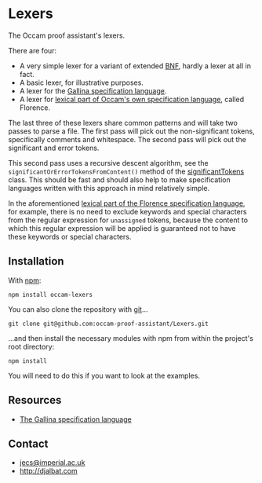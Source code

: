# Lexers

The Occam proof assistant's lexers.

There are four:

* A very simple lexer for a variant of extended [BNF](https://en.wikipedia.org/wiki/Backus%E2%80%93Naur_form), hardly a lexer at all in fact.
* A basic lexer, for illustrative purposes.
* A lexer for the [Gallina specification language](https://coq.inria.fr/refman/Reference-Manual003.html).
* A lexer for [lexical part of Occam's own specification language](https://raw.githubusercontent.com/occam-proof-assistant/Lexers/master/es6/florence/grammar.js), called Florence.

The last three of these lexers share common patterns and will take two passes to parse a file. The first pass will pick out the non-significant tokens, specifically comments and whitespace. The second pass will pick out the significant and error tokens.

This second pass uses a recursive descent algorithm, see the `significantOrErrorTokensFromContent()` method of the [significantTokens](https://raw.githubusercontent.com/occam-proof-assistant/Lexers/master/es6/common/significantTokens.js) class. This should be fast and should also help to make specification languages written with this approach in mind relatively simple.

In the aforementioned [lexical part of the Florence specification language](https://raw.githubusercontent.com/occam-proof-assistant/Lexers/master/es6/florence/grammar.js), for example, there is no need to exclude keywords and special characters from the regular expression for `unassigned` tokens, because the content to which this regular expression will be applied is guaranteed not to have these keywords or special characters.

## Installation

With [npm](https://www.npmjs.com/):

    npm install occam-lexers

You can also clone the repository with [git](https://git-scm.com/)...

    git clone git@github.com:occam-proof-assistant/Lexers.git

...and then install the necessary modules with npm from within the project's root directory:

    npm install

You will need to do this if you want to look at the examples.

## Resources

* [The Gallina specification language](https://coq.inria.fr/refman/Reference-Manual003.html)

## Contact

* jecs@imperial.ac.uk
* http://djalbat.com
